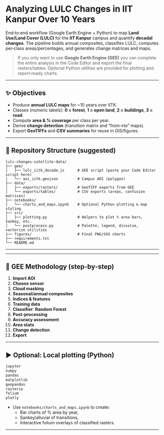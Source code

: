 # Analyzing LULC Changes in IIT Kanpur Over 10 Years

End‑to‑end workflow (Google Earth Engine + Python) to map **Land Use/Land Cover (LULC)** for the **IIT Kanpur** campus and quantify **decadal changes**. The pipeline builds annual composites, classifies LULC, computes per‑class areas/percentages, and generates change matrices and maps.

> If you only want to use **Google Earth Engine (GEE)** you can complete the entire analysis in the Code Editor and export the final rasters/tables. Optional Python utilities are provided for plotting and report‑ready charts.

---

## ✨ Objectives

- Produce **annual LULC maps** for ~10 years over IITK.
- Classes (numeric labels): **0 = forest**, **1 = open land**, **2 = buildings**, **3 = road**.
- Compute **area & % coverage** per class per year.
- Derive **change detection** (transition matrix and “from→to” maps).
- Export **GeoTIFFs** and **CSV summaries** for reuse in GIS/figures.

---

## 📁 Repository Structure (suggested)

```
lulc-changes-satellite-data/
├── gee/
│   ├── lulc_iitk_decade.js      # GEE script (paste your Code Editor script here)
│   └── aoi_iitk.geojson         # Campus AOI (polygon)
├── data/
│   ├── exports/rasters/         # GeoTIFF exports from GEE
│   └── exports/tables/          # CSV exports (areas, confusion matrices)
├── notebooks/
│   └── charts_and_maps.ipynb    # Optional Python plotting & map styling
├── src/
│   ├── plotting.py              # Helpers to plot % area bars, Sankey, etc.
│   └── postprocess.py           # Palette, legend, dissolve, vectorize utilities
├── figures/                     # Final PNG/SVG charts
├── requirements.txt
└── README.md
```

---


---

## 🧭 GEE Methodology (step‑by‑step)

1. **Import AOI**
2. **Choose sensor** 
3. **Cloud masking**
4. **Seasonal/annual composites**
5. **Indices & features**  
6. **Training data**
7. **Classifier**: **Random Forest** 
8. **Post‑processing**
9. **Accuracy assessment**
10. **Area stats**
11. **Change detection** 
12. **Export**

---

## ▶️ Optional: Local plotting (Python)

```txt
jupyter
numpy
pandas
matplotlib
geopandas
rasterio
folium
plotly
```
- Use `notebooks/charts_and_maps.ipynb` to create:  
  - Bar charts of % area by year,  
  - Sankey/alluvial of transitions,  
  - Interactive folium overlays of classified rasters.

---
